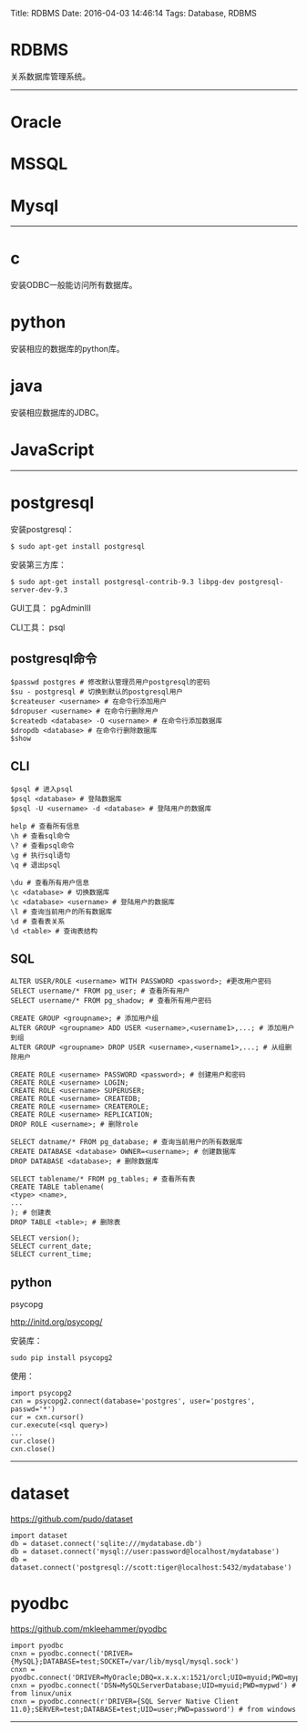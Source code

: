 Title: RDBMS
Date: 2016-04-03 14:46:14
Tags: Database, RDBMS

# RDBMS

关系数据库管理系统。

***

# Oracle

# MSSQL

# Mysql

***

# c

安装ODBC一般能访问所有数据库。

# python

安装相应的数据库的python库。

# java

安装相应数据库的JDBC。

# JavaScript

***

# postgresql

安装postgresql：

    $ sudo apt-get install postgresql

安装第三方库：

    $ sudo apt-get install postgresql-contrib-9.3 libpg-dev postgresql-server-dev-9.3

GUI工具： pgAdminIII

CLI工具： psql

## postgresql命令

    $passwd postgres # 修改默认管理员用户postgresql的密码
    $su - postgresql # 切换到默认的postgresql用户
    $createuser <username> # 在命令行添加用户
    $dropuser <username> # 在命令行删除用户
    $createdb <database> -O <username> # 在命令行添加数据库
    $dropdb <database> # 在命令行删除数据库
    $show

## CLI

    $psql # 进入psql
    $psql <database> # 登陆数据库
    $psql -U <username> -d <database> # 登陆用户的数据库

    help # 查看所有信息
    \h # 查看sql命令
    \? # 查看psql命令
    \g # 执行sql语句
    \q # 退出psql

    \du # 查看所有用户信息
    \c <database> # 切换数据库
    \c <database> <username> # 登陆用户的数据库
    \l # 查询当前用户的所有数据库
    \d # 查看表关系
    \d <table> # 查询表结构

## SQL

    ALTER USER/ROLE <username> WITH PASSWORD <password>; #更改用户密码
    SELECT username/* FROM pg_user; # 查看所有用户
    SELECT username/* FROM pg_shadow; # 查看所有用户密码

    CREATE GROUP <groupname>; # 添加用户组
    ALTER GROUP <groupname> ADD USER <username>,<username1>,...; # 添加用户到组
    ALTER GROUP <groupname> DROP USER <username>,<username1>,...; # 从组删除用户

    CREATE ROLE <username> PASSWORD <password>; # 创建用户和密码
    CREATE ROLE <username> LOGIN;
    CREATE ROLE <username> SUPERUSER;
    CREATE ROLE <username> CREATEDB;
    CREATE ROLE <username> CREATEROLE;
    CREATE ROLE <username> REPLICATION;
    DROP ROLE <username>; # 删除role

    SELECT datname/* FROM pg_database; # 查询当前用户的所有数据库
    CREATE DATABASE <database> OWNER=<username>; # 创建数据库
    DROP DATABASE <database>; # 删除数据库

    SELECT tablename/* FROM pg_tables; # 查看所有表
    CREATE TABLE tablename(
    <type> <name>,
    ...
    ); # 创建表
    DROP TABLE <table>; # 删除表

    SELECT version();
    SELECT current_date;
    SELECT current_time;

## python

psycopg

<http://initd.org/psycopg/>

安装库：

    sudo pip install psycopg2

使用：

    import psycopg2
    cxn = psycopg2.connect(database='postgres', user='postgres', passwd='*')
    cur = cxn.cursor()
    cur.execute(<sql query>)
    ...
    cur.close()
    cxn.close()

***

# dataset

<https://github.com/pudo/dataset>

    import dataset
    db = dataset.connect('sqlite:///mydatabase.db')
    db = dataset.connect('mysql://user:password@localhost/mydatabase')
    db = dataset.connect('postgresql://scott:tiger@localhost:5432/mydatabase')

# pyodbc

<https://github.com/mkleehammer/pyodbc>

    import pyodbc
    cnxn = pyodbc.connect('DRIVER={MySQL};DATABASE=test;SOCKET=/var/lib/mysql/mysql.sock')
    cnxn = pyodbc.connect('DRIVER=MyOracle;DBQ=x.x.x.x:1521/orcl;UID=myuid;PWD=mypwd')
    cnxn = pyodbc.connect('DSN=MySQLServerDatabase;UID=myuid;PWD=mypwd') # from linux/unix
    cnxn = pyodbc.connect(r'DRIVER={SQL Server Native Client 11.0};SERVER=test;DATABASE=test;UID=user;PWD=password') # from windows

***
